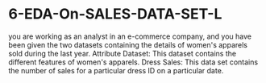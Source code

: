 # 6-EDA-On-SALES-DATA-SET-L
you are working as an analyst in an e-commerce company,
and you have been given the two datasets
containing the details of women's apparels sold during the last year.
Attribute Dataset: This dataset contains the different features of women's apparels.
Dress Sales: This data set contains the number of sales for a particular dress ID on a particular date.
